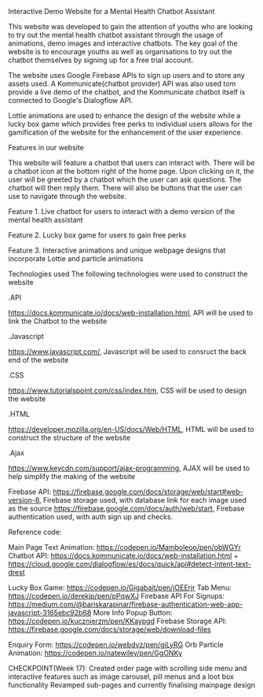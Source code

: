 Interactive Demo Website for a Mental Health Chatbot Assistant

This website was developed to gain the attention of youths who are looking to try out the mental health chatbot assistant through the usage of animations, demo images and interactive chatbots. The key goal of the website is to encourage youths as well as organisations to try out the chatbot themselves by signing up for a free trial account.

The website uses Google Firebase APIs to sign up users and to store any assets used. 
A Kommunicate(chatbot provider) API was also used tom provide a live demo of the chatbot, and the Kommunicate chatbot itself is connected to Google's Dialogflow API.

Lottie animations are used to enhance the design of the website while a lucky box game which provides free perks to individual users allows for the gamification of the website for the enhancement of the user experience.


Features in our website

This website will feature a chatbot that users can interact with. There will be a chatbot icon at the bottom right of the home page. Upon clicking on it, the user will be greeted by a chatbot which the user can ask questions. The chatbot will then reply them.  There will also be buttons that the user can use to navigate through the website. 

Feature 1. Live chatbot for users to interact with a demo version of the mental health assistant

Feature 2. Lucky box game for users to gain free perks

Feature 3. Interactive animations and unique webpage designs that incorporate Lottie and particle animations


Technologies used
The following technologies were used to construct the website 

.API

https://docs.kommunicate.io/docs/web-installation.html, API will be used to link the Chatbot to the website

.Javascript

https://www.javascript.com/, Javascript will be used to consruct the back end of the website 

.CSS

https://www.tutorialspoint.com/css/index.htm, CSS will be used to design the website 

.HTML

https://developer.mozilla.org/en-US/docs/Web/HTML, HTML will be used to construct the structure of the website

.Ajax

https://www.keycdn.com/support/ajax-programming, AJAX will be used to help simplify the making of the website

Firebase API:
https://firebase.google.com/docs/storage/web/start#web-version-8, Firebase storage used, with database link for each image used as the source
https://firebase.google.com/docs/auth/web/start, Firebase authentication used, with auth sign up and checks.


Reference code:

Main Page Text Animation: https://codepen.io/Mamboleoo/pen/obWGYr
Chatbot API: https://docs.kommunicate.io/docs/web-installation.html + https://cloud.google.com/dialogflow/es/docs/quick/api#detect-intent-text-drest

Lucky Box Game: https://codepen.io/Gigabait/pen/jOEErjr
Tab Menu: https://codepen.io/derekjp/pen/pPqwXJ
Firebase API For Signups: https://medium.com/@bariskarapinar/firebase-authentication-web-app-javascript-3165ebc92b68
More Info Popup Button: https://codepen.io/kucznierzm/pen/KKaypgd
Firebase Storage API: https://firebase.google.com/docs/storage/web/download-files

Enquiry Form: https://codepen.io/webdvz/pen/gjLyRG
Orb Particle Animation: https://codepen.io/natewiley/pen/GgONKy



CHECKPOINT(Week 17):
Created order page with scrolling side menu and interactive features such as image carousel, pill menus and a loot box functionality
Revamped sub-pages and currently finalising mainpage design
